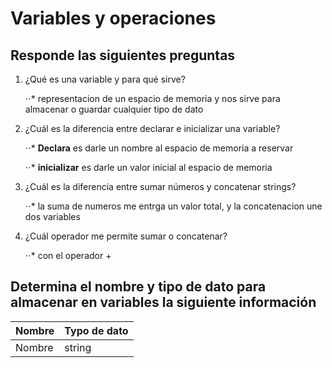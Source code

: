 # Variables y operaciones

## Responde las siguientes preguntas

1. ¿Qué es una variable y para qué sirve?

    ⋅⋅* representacion de un espacio de memoria y nos sirve para almacenar o guardar cualquier tipo de dato

2. ¿Cuál es la diferencia entre declarar e inicializar una variable?

    ⋅⋅* **Declara** es darle un nombre al espacio de memoria a reservar

    ⋅⋅* **inicializar** es darle un valor inicial al espacio de memoria

3. ¿Cuál es la diferencia entre sumar números y concatenar strings?

    ⋅⋅* la suma de numeros me entrga un valor total, y la concatenacion une dos variables

4. ¿Cuál operador me permite sumar o concatenar?

    ⋅⋅* con el operador +

## Determina el nombre y tipo de dato para almacenar en variables la siguiente información

| Nombre | Typo de dato |
|--------|--------------|
| Nombre | string |